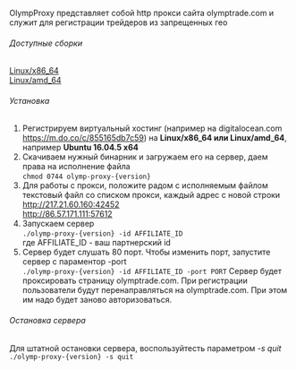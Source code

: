 OlympProxy представляет собой http прокси сайта olymptrade.com и служит для регистрации трейдеров из запрещенных гео

###### Доступные сборки
[Linux/x86_64](olymp-proxy_linux_386)  
[Linux/amd_64](olymp-proxy_linux_amd64)

###### Установка
1. Регистрируем виртуальный хостинг (например на digitalocean.com https://m.do.co/c/855165db7c59) 
 на **Linux/x86_64 или Linux/amd_64**, например **Ubuntu 16.04.5 x64**
2. Скачиваем нужный бинарник и загружаем его на сервер, даем права на исполнение файла  
`chmod 0744 olymp-proxy-{version}`
3. Для работы с прокси, положите радом с исполняемым файлом текстовый файл со списком прокси, каждый адрес с новой строки  
http://217.21.60.160:42452  
http://86.57.171.111:57612  
4. Запускаем сервер  
`./olymp-proxy-{version} -id AFFILIATE_ID`  
где AFFILIATE_ID - ваш партнерский id
5. Сервер будет слушать 80 порт. Чтобы изменить порт, запустите сервер с параментор -port  
`./olymp-proxy-{version} -id AFFILIATE_ID -port PORT`
Сервер будет проксировать страницу olymptrade.com. При регистрации пользователи будут перенаправляться на olymptrade.com.
При этом им надо будет заново авторизоваться.

###### Остановка сервера
Для штатной остановки сервера, воспользуйтесть параметром _-s quit_  
`./olymp-proxy-{version} -s quit`  





